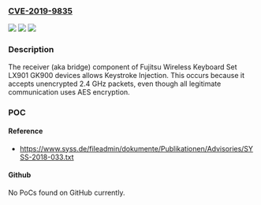 ### [CVE-2019-9835](https://cve.mitre.org/cgi-bin/cvename.cgi?name=CVE-2019-9835)
![](https://img.shields.io/static/v1?label=Product&message=n%2Fa&color=blue)
![](https://img.shields.io/static/v1?label=Version&message=n%2Fa&color=blue)
![](https://img.shields.io/static/v1?label=Vulnerability&message=n%2Fa&color=brighgreen)

### Description

The receiver (aka bridge) component of Fujitsu Wireless Keyboard Set LX901 GK900 devices allows Keystroke Injection. This occurs because it accepts unencrypted 2.4 GHz packets, even though all legitimate communication uses AES encryption.

### POC

#### Reference
- https://www.syss.de/fileadmin/dokumente/Publikationen/Advisories/SYSS-2018-033.txt

#### Github
No PoCs found on GitHub currently.

